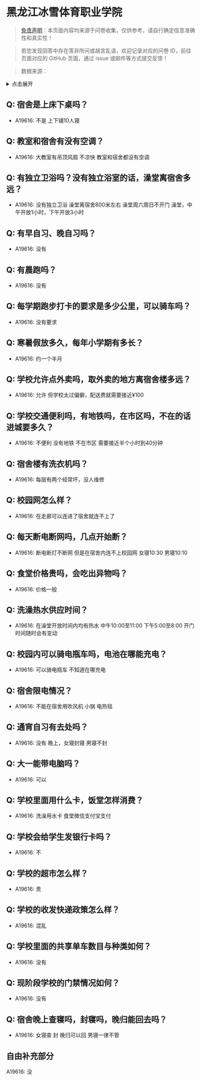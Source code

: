 # 黑龙江冰雪体育职业学院

> [免责声明](https://colleges.chat/#_3)：本页面内容均来源于问卷收集，仅供参考，请自行确定信息准确性和真实性！

> 若您发现回答中存在答非所问或胡言乱语，欢迎记录对应的问卷 ID，前往页面对应的 GitHub 页面，通过 issue 或邮件等方式提交反馈！

> 数据来源：

<details><summary>点击展开</summary>
<ul>
<li>A19616: 匿名 (2023 年 06 月)</li>
</ul>
</details>

## Q: 宿舍是上床下桌吗？

- A19616: 不是 上下铺10人寝

## Q: 教室和宿舍有没有空调？

- A19616: 大教室有吊顶风扇 不凉快 教室和宿舍都没有空调

## Q: 有独立卫浴吗？没有独立浴室的话，澡堂离宿舍多远？

- A19616: 没有独立卫浴 澡堂离宿舍800米左右 澡堂周六周日不开门 澡堂，中午开放1小时，下午开放3小时

## Q: 有早自习、晚自习吗？

- A19616: 没有

## Q: 有晨跑吗？

- A19616: 没有

## Q: 每学期跑步打卡的要求是多少公里，可以骑车吗？

- A19616: 没有要求

## Q: 寒暑假放多久，每年小学期有多长？

- A19616: 约一个半月

## Q: 学校允许点外卖吗，取外卖的地方离宿舍楼多远？

- A19616: 允许 但学校太过偏僻，配送费就需要接近¥100

## Q: 学校交通便利吗，有地铁吗，在市区吗，不在的话进城要多久？

- A19616: 不便利 没有地铁 不在市区  需要接近半个小时到40分钟

## Q: 宿舍楼有洗衣机吗？

- A19616: 每层有两个经常坏，没人维修

## Q: 校园网怎么样？

- A19616: 在走廊可以连进了宿舍就连不上了

## Q: 每天断电断网吗，几点开始断？

- A19616: 断电断灯不断网 但是在宿舍内连不上校园网 女寝10:30 男寝10:10

## Q: 食堂价格贵吗，会吃出异物吗？

- A19616: 价格一般

## Q: 洗澡热水供应时间？

- A19616: 在澡堂开放时间内均有热水 中午10:00至11:00 下午5:00至8:00 开门时间随时会有变动

## Q: 校园内可以骑电瓶车吗，电池在哪能充电？

- A19616: 可以骑电瓶车 不知道在哪充电

## Q: 宿舍限电情况？

- A19616: 不能在宿舍用吹风机 小锅 电热毯

## Q: 通宵自习有去处吗？

- A19616: 没有 晚上，女寝封寝 男寝不封

## Q: 大一能带电脑吗？

- A19616: 可以

## Q: 学校里面用什么卡，饭堂怎样消费？

- A19616: 洗澡用水卡 食堂微信支付宝支付

## Q: 学校会给学生发银行卡吗？

- A19616: 不

## Q: 学校的超市怎么样？

- A19616: 贵

## Q: 学校的收发快递政策怎么样？

- A19616: 混乱

## Q: 学校里面的共享单车数目与种类如何？

- A19616: 没有

## Q: 现阶段学校的门禁情况如何？

- A19616: 没有

## Q: 宿舍晚上查寝吗，封寝吗，晚归能回去吗？

- A19616: 女寝查 封 晚归可以回 男寝一律不管

## 自由补充部分

A19616: 没